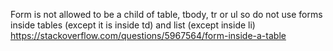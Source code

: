 Form is not allowed to be a child of table, tbody, tr or ul so do not use forms
inside tables (except it is inside td) and list (except inside li)
https://stackoverflow.com/questions/5967564/form-inside-a-table

